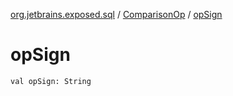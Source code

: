 [org.jetbrains.exposed.sql](../index.md) / [ComparisonOp](index.md) / [opSign](.)

# opSign

`val opSign: String`